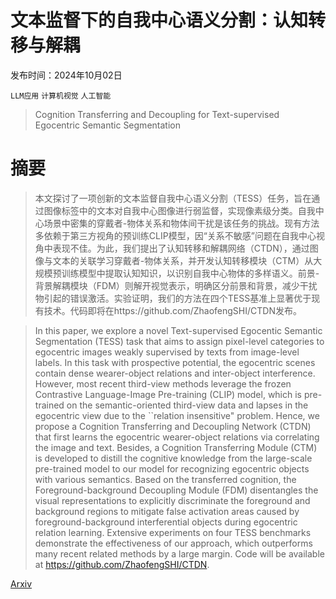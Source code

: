 # 文本监督下的自我中心语义分割：认知转移与解耦

发布时间：2024年10月02日

`LLM应用` `计算机视觉` `人工智能`

> Cognition Transferring and Decoupling for Text-supervised Egocentric Semantic Segmentation

# 摘要

> 本文探讨了一项创新的文本监督自我中心语义分割（TESS）任务，旨在通过图像标签中的文本对自我中心图像进行弱监督，实现像素级分类。自我中心场景中密集的穿戴者-物体关系和物体间干扰是该任务的挑战。现有方法多依赖于第三方视角的预训练CLIP模型，因“关系不敏感”问题在自我中心视角中表现不佳。为此，我们提出了认知转移和解耦网络（CTDN），通过图像与文本的关联学习穿戴者-物体关系，并开发认知转移模块（CTM）从大规模预训练模型中提取认知知识，以识别自我中心物体的多样语义。前景-背景解耦模块（FDM）则解开视觉表示，明确区分前景和背景，减少干扰物引起的错误激活。实验证明，我们的方法在四个TESS基准上显著优于现有技术。代码即将在https://github.com/ZhaofengSHI/CTDN发布。

> In this paper, we explore a novel Text-supervised Egocentic Semantic Segmentation (TESS) task that aims to assign pixel-level categories to egocentric images weakly supervised by texts from image-level labels. In this task with prospective potential, the egocentric scenes contain dense wearer-object relations and inter-object interference. However, most recent third-view methods leverage the frozen Contrastive Language-Image Pre-training (CLIP) model, which is pre-trained on the semantic-oriented third-view data and lapses in the egocentric view due to the ``relation insensitive" problem. Hence, we propose a Cognition Transferring and Decoupling Network (CTDN) that first learns the egocentric wearer-object relations via correlating the image and text. Besides, a Cognition Transferring Module (CTM) is developed to distill the cognitive knowledge from the large-scale pre-trained model to our model for recognizing egocentric objects with various semantics. Based on the transferred cognition, the Foreground-background Decoupling Module (FDM) disentangles the visual representations to explicitly discriminate the foreground and background regions to mitigate false activation areas caused by foreground-background interferential objects during egocentric relation learning. Extensive experiments on four TESS benchmarks demonstrate the effectiveness of our approach, which outperforms many recent related methods by a large margin. Code will be available at https://github.com/ZhaofengSHI/CTDN.

[Arxiv](https://arxiv.org/abs/2410.01341)